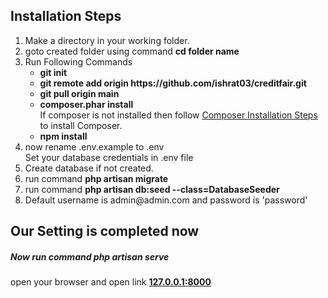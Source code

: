 <h2>Installation Steps</h2>
<ol>
    <li>
        Make a directory in your working folder.
    </li>
    <li>
        goto created folder using command <b>cd folder name</b>
    </li>
    <li>
        Run Following Commands
        <ul>
            <li>
                <b>git init</b>
            </li>
            <li>
                <b>git remote add origin https://github.com/ishrat03/creditfair.git</b>
            </li>
            <li>
                <b>git pull origin main</b>
            </li>
             <li>
                <b>composer.phar install</b><br>
                If composer is not installed then follow <a href="https://getcomposer.org/" target="_blank">Composer Installation Steps</a> to install Composer.
            </li>
            <li>
                <b>npm install</b>
            </li>
        </ul>
    </li>
    <li>
        now rename .env.example to .env<br>
        Set your database credentials in .env file
    </li>
    <li>
        Create database if not created.
    </li>
    <li>
		run command <b>php artisan migrate</b>
    </li>
	<li>
		run command <b>php artisan db:seed --class=DatabaseSeeder</b>
    </li>
    <li>Default username is admin@admin.com and password is 'password'</li>
</ol>
<h2>Our Setting is completed now</h2>
<h5>Now run command php artisan serve</h5>
open your browser and open link <b><a href="127.0.0.1:8000" target="_blank">127.0.0.1:8000</a></b>
